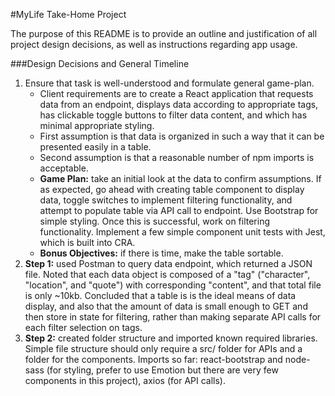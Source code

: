 #MyLife Take-Home Project

The purpose of this README is to provide an outline and justification of all project design decisions, as well as instructions regarding app usage.


###Design Decisions and General Timeline
1. Ensure that task is well-understood and formulate general game-plan.
   - Client requirements are to create a React application that requests data from an endpoint, displays data according to appropriate tags, has clickable toggle buttons to filter data content, and which has minimal appropriate styling.
    - First assumption is that data is organized in such a way that it can be presented easily in a table.
    - Second assumption is that a reasonable number of npm imports is acceptable.
    - **Game Plan:** take an initial look at the data to confirm assumptions. If as expected, go ahead with creating table component to display data, toggle switches to implement filtering functionality, and attempt to populate table via API call to endpoint. Use Bootstrap for simple styling. Once this is successful, work on filtering functionality. Implement a few simple component unit tests with Jest, which is built into CRA.
    - **Bonus Objectives:** if there is time, make the table sortable.
2. **Step 1:** used Postman to query data endpoint, which returned a JSON file. Noted that each data object is composed of a "tag" ("character", "location", and "quote") with corresponding "content", and that total file is only ~10kb. Concluded that a table is is the ideal means of data display, and also that the amount of data is small enough to GET and then store in state for filtering, rather than making separate API calls for each filter selection on tags.
3. **Step 2:** created folder structure and imported known required libraries. Simple file structure should only require a src/ folder for APIs and a folder for the components. Imports so far: react-bootstrap and node-sass (for styling, prefer to use Emotion but there are very few components in this project), axios (for API calls). 